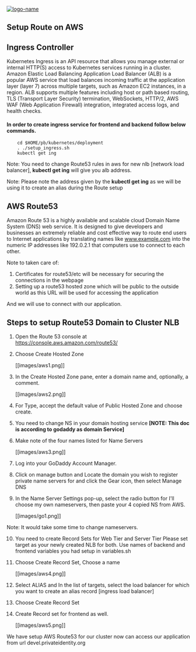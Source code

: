 [![logo-name](https://www.private.id/static_home/images/Private-Identity-Logo-1.png)](https://www.private.id/)

## Setup Route on AWS

## Ingress Controller
Kubernetes Ingress is an API resource that allows you manage external or internal HTTP(S) access to 
Kubernetes services running in a cluster. Amazon Elastic Load Balancing Application Load Balancer (ALB) is a popular AWS service that load balances incoming traffic at the application layer (layer 7) across multiple targets, such as Amazon EC2 instances, in a region. ALB supports multiple features including host or path based routing, TLS (Transport Layer Security) termination, WebSockets, HTTP/2, AWS WAF (Web Application Firewall) integration, integrated access logs, and health checks.

####   In order to create ingress service for frontend and backend follow below commands. 
        cd $HOME/pb/kubernetes/deployment
        . ./setup_ingress.sh
        kubectl get ing

Note: You need to change Route53 rules in aws for new nlb [network load balancer], **kubectl get ing** will give you alb address.

Note:
Please note the address given by the **kubectl get ing** as we will be using it to create an alias during the Route setup

## AWS Route53 
Amazon Route 53 is a highly available and scalable cloud Domain Name System (DNS) web service. It is designed to give developers and businesses an extremely reliable and cost effective way to route end users to Internet applications by translating names like www.example.com into the numeric IP addresses like 192.0.2.1 that computers use to connect to each other.

Note to taken care of:
1. Certificates for route53/etc will be necessary for securing the connections in the webpage
2. Setting up a route53 hosted zone which will be public to the outside world as this URL will be used for accessing the application

And we will use to connect with our application.

## Steps to setup Route53 Domain to Cluster NLB

1. Open the Route 53 console at https://console.aws.amazon.com/route53/

2. Choose Create Hosted Zone   

     [[images/aws1.png]]

3. In the Create Hosted Zone pane, enter a domain name and, optionally, a comment.

     [[images/aws2.png]]

4. For Type, accept the default value of Public Hosted Zone and choose create.

5. You need to change NS in your domain hosting service **[NOTE: This doc is according to godaddy as domain Service]**

6. Make note of the four names listed for Name Servers
    
     [[images/aws3.png]]

7. Log into your GoDaddy Account Manager.

8. Click on manage button and Locate the domain you wish to register private name servers for and click the Gear icon, then select Manage DNS

9. In the Name Server Settings pop-up, select the radio button for I'll choose my own nameservers, then paste your 4 copied NS from AWS.
 
     [[images/go1.png]]

Note: It would take some time to change nameservers. 
   
10.   You need to create Record Sets for Web Tier and Server Tier Please set target as your newly created NLB for both. Use names of backend and frontend variables you had setup in variables.sh 

11. Choose Create Record Set, Choose a name 

    [[images/aws4.png]]

12. Select ALIAS and In the list of targets, select the load balancer for which you want to create an alias record [ingress load balancer]
 
13. Choose Create Record Set

14. Create Record set for frontend as well.
    
     [[images/aws5.png]]

We have setup AWS Route53 for our cluster now can access our application from url devel.privateidentity.org

    
